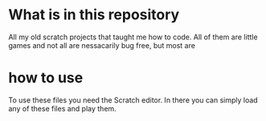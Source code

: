 # What is in this repository
All my old scratch projects that taught me how to code. All of them are little games and not all are nessacarily bug free, but most are

# how to use
To use these files you need the Scratch editor. In there you can simply load any of these files and play them.
